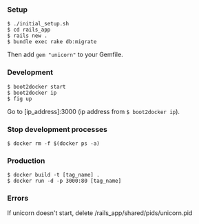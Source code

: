 ### Setup
```
$ ./initial_setup.sh
$ cd rails_app
$ rails new .
$ bundle exec rake db:migrate
```
Then add `gem "unicorn"` to your Gemfile.

### Development
```
$ boot2docker start
$ boot2docker ip
$ fig up
```
Go to [ip_address]:3000 (ip address from `$ boot2docker ip`).

### Stop development processes
```
$ docker rm -f $(docker ps -a)
```

### Production
```
$ docker build -t [tag_name] .
$ docker run -d -p 3000:80 [tag_name]
```

### Errors
If unicorn doesn't start, delete /rails_app/shared/pids/unicorn.pid
